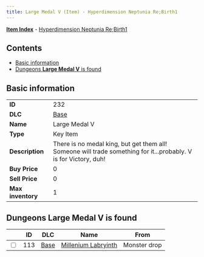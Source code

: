```yaml
---
title: Large Medal V (Item) - Hyperdimension Neptunia Re;Birth1
---
```


[**Item Index**](/neptunia/rb1/item/index.html) - [Hyperdimension Neptunia Re;Birth1](/neptunia/rb1)

## Contents

- [Basic information](#basic-information)
- [Dungeons **Large Medal V** is found](#dungeons-large-medal-v-is-found)

## Basic information

|   |   |
| -- | -- |
| **ID** | 232 |
| **DLC** | [Base](/neptunia/rb1/dlc/1-base.html) |
| **Name** | Large Medal V |
| **Type** | Key Item |
| **Description** | There is no medal king, but get them all! Someone will trade something for it...probably. V is for Victory, duh! |
| **Buy Price** | 0 |
| **Sell Price** | 0 |
| **Max inventory** | 1 |


## Dungeons **Large Medal V** is found

|    | ID | DLC | Name | From |
| -- | -- | --- | ---- | ---- |
| <input type="checkbox" id="rb1-dungeon-1-113" class="trackbox" /> | 113 | [Base](/neptunia/rb1/dlc/1-base.html) | [Millenium Labryinth](/neptunia/rb1/dungeon/1-113-millenium-labryinth.html) | Monster drop |
